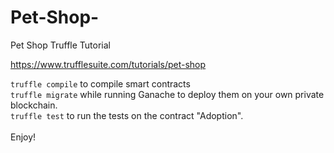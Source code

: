 # Pet-Shop-
Pet Shop Truffle Tutorial 

https://www.trufflesuite.com/tutorials/pet-shop

`truffle compile` to compile smart contracts <br/>
`truffle migrate` while running Ganache to deploy them on your own private blockchain. <br/>
`truffle test` to run the tests on the contract "Adoption".<br/>
<br/>
Enjoy!<br/>
